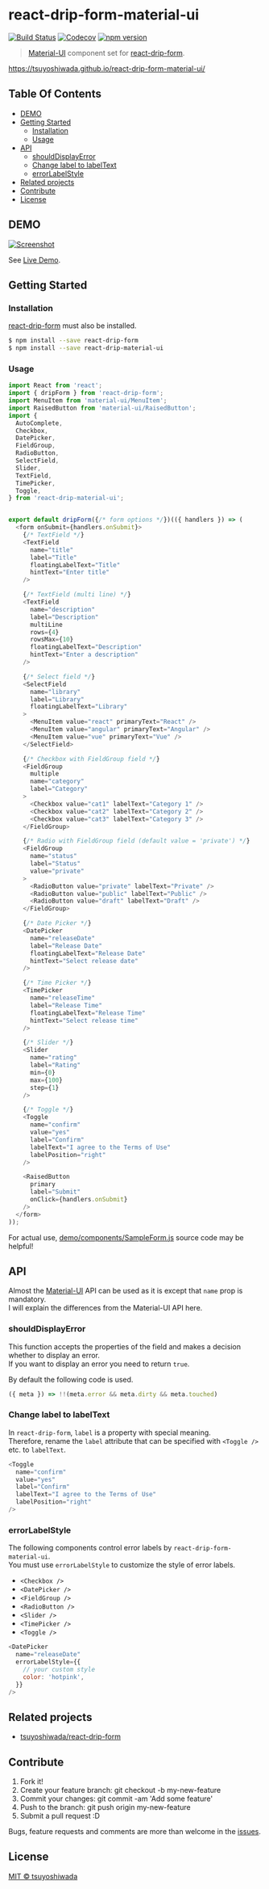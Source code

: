# react-drip-form-material-ui

[![Build Status](http://img.shields.io/travis/tsuyoshiwada/react-drip-form-material-ui.svg?style=flat-square)](https://travis-ci.org/tsuyoshiwada/react-drip-form-material-ui)
[![Codecov](https://img.shields.io/codecov/c/github/tsuyoshiwada/react-drip-form-material-ui.svg?style=flat-square)](https://codecov.io/gh/tsuyoshiwada/react-drip-form-material-ui)
[![npm version](https://img.shields.io/npm/v/react-drip-form-material-ui.svg?style=flat-square)](http://badge.fury.io/js/react-drip-form-material-ui)

> [Material-UI](https://github.com/callemall/material-ui) component set for [react-drip-form](https://github.com/tsuyoshiwada/react-drip-form).

https://tsuyoshiwada.github.io/react-drip-form-material-ui/




## Table Of Contents

* [DEMO](#demo)
* [Getting Started](#getting-started)
  * [Installation](#installation)
  * [Usage](#usage)
* [API](#api)
  * [shouldDisplayError](#shoulddisplayerror)
  * [Change label to labelText](#change-label-to-labeltext)
  * [errorLabelStyle](#errorlabelstyle)
* [Related projects](#related-projects)
* [Contribute](#contribute)
* [License](#license)




## DEMO

[![Screenshot](todo)](https://tsuyoshiwada.github.io/react-drip-material-ui/)

See [Live Demo](https://tsuyoshiwada.github.io/react-drip-material-ui/).




## Getting Started

### Installation

[react-drip-form](https://github.com/tsuyoshiwada/react-drip-form) must also be installed.

```bash
$ npm install --save react-drip-form
$ npm install --save react-drip-material-ui
```


### Usage

```javascript
import React from 'react';
import { dripForm } from 'react-drip-form';
import MenuItem from 'material-ui/MenuItem';
import RaisedButton from 'material-ui/RaisedButton';
import {
  AutoComplete,
  Checkbox,
  DatePicker,
  FieldGroup,
  RadioButton,
  SelectField,
  Slider,
  TextField,
  TimePicker,
  Toggle,
} from 'react-drip-material-ui';


export default dripForm({/* form options */})(({ handlers }) => (
  <form onSubmit={handlers.onSubmit}>
    {/* TextField */}
    <TextField
      name="title"
      label="Title"
      floatingLabelText="Title"
      hintText="Enter title"
    />

    {/* TextField (multi line) */}
    <TextField
      name="description"
      label="Description"
      multiLine
      rows={4}
      rowsMax={10}
      floatingLabelText="Description"
      hintText="Enter a description"
    />

    {/* Select field */}
    <SelectField
      name="library"
      label="Library"
      floatingLabelText="Library"
    >
      <MenuItem value="react" primaryText="React" />
      <MenuItem value="angular" primaryText="Angular" />
      <MenuItem value="vue" primaryText="Vue" />
    </SelectField>

    {/* Checkbox with FieldGroup field */}
    <FieldGroup
      multiple
      name="category"
      label="Category"
    >
      <Checkbox value="cat1" labelText="Category 1" />
      <Checkbox value="cat2" labelText="Category 2" />
      <Checkbox value="cat3" labelText="Category 3" />
    </FieldGroup>

    {/* Radio with FieldGroup field (default value = 'private') */}
    <FieldGroup
      name="status"
      label="Status"
      value="private"
    >
      <RadioButton value="private" labelText="Private" />
      <RadioButton value="public" labelText="Public" />
      <RadioButton value="draft" labelText="Draft" />
    </FieldGroup>

    {/* Date Picker */}
    <DatePicker
      name="releaseDate"
      label="Release Date"
      floatingLabelText="Release Date"
      hintText="Select release date"
    />

    {/* Time Picker */}
    <TimePicker
      name="releaseTime"
      label="Release Time"
      floatingLabelText="Release Time"
      hintText="Select release time"
    />

    {/* Slider */}
    <Slider
      name="rating"
      label="Rating"
      min={0}
      max={100}
      step={1}
    />

    {/* Toggle */}
    <Toggle
      name="confirm"
      value="yes"
      label="Confirm"
      labelText="I agree to the Terms of Use"
      labelPosition="right"
    />

    <RaisedButton
      primary
      label="Submit"
      onClick={handlers.onSubmit}
    />
  </form>
));
```

For actual use, [demo/components/SampleForm.js](./demo/components/SampleForm.js) source code may be helpful!




## API

Almost the [Material-UI](https://github.com/callemall/material-ui) API can be used as it is except that `name` prop is mandatory.  
I will explain the differences from the Material-UI API here.


### shouldDisplayError

This function accepts the properties of the field and makes a decision whether to display an error.  
If you want to display an error you need to return `true`.

By default the following code is used.

```javascript
({ meta }) => !!(meta.error && meta.dirty && meta.touched)
```


### Change label to labelText

In `react-drip-form`, `label` is a property with special meaning.  
Therefore, rename the `label` attribute that can be specified with `<Toggle />` etc. to `labelText`.

```javascript
<Toggle
  name="confirm"
  value="yes"
  label="Confirm"
  labelText="I agree to the Terms of Use"
  labelPosition="right"
/>
```


### errorLabelStyle

The following components control error labels by `react-drip-form-material-ui`.  
You must use `errorLabelStyle` to customize the style of error labels.

* `<Checkbox />`
* `<DatePicker />`
* `<FieldGroup />`
* `<RadioButton />`
* `<Slider />`
* `<TimePicker />`
* `<Toggle />`

```javascript
<DatePicker
  name="releaseDate"
  errorLabelStyle={{
    // your custom style
    color: 'hotpink',
  }}
/>
```



## Related projects

* [tsuyoshiwada/react-drip-form](https://github.com/tsuyoshiwada/react-drip-form)




## Contribute

1. Fork it!
1. Create your feature branch: git checkout -b my-new-feature
1. Commit your changes: git commit -am 'Add some feature'
1. Push to the branch: git push origin my-new-feature
1. Submit a pull request :D

Bugs, feature requests and comments are more than welcome in the [issues](https://github.com/tsuyoshiwada/react-drip-material-ui/issues).




## License

[MIT © tsuyoshiwada](./LICENSE)

